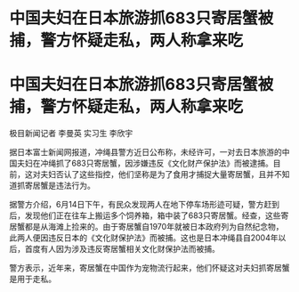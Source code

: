 # 中国夫妇在日本旅游抓683只寄居蟹被捕，警方怀疑走私，两人称拿来吃

# 中国夫妇在日本旅游抓683只寄居蟹被捕，警方怀疑走私，两人称拿来吃

极目新闻记者 李曼英 实习生 李欣宇

据日本富士新闻网报道，冲绳县警方近日公布称，未经许可，一对去日本旅游的中国夫妇在冲绳抓了683只寄居蟹，因涉嫌违反《文化财产保护法》而被逮捕。目前，这对夫妇否认了这些指控，他们坚称是为了食用才捕捉大量寄居蟹，且并不知道抓寄居蟹是违法行为。

据警方介绍，6月14日下午，有民众发现两人在地下停车场形迹可疑，警方赶到后，发现他们正在往车上搬运多个饲养箱，箱中装了683只寄居蟹。经查，这些寄居蟹都是从海滩上捡来的。由于寄居蟹自1970年就被日本政府列为自然纪念物，此两人便因违反日本的《文化财保护法》而被捕。这也是日本冲绳县自2004年以后，首度有人因为涉及违反寄居蟹相关文化财保护法而被捕。

警方表示，近年来，寄居蟹在中国作为宠物流行起来，他们怀疑这对夫妇抓寄居蟹是用于走私。


